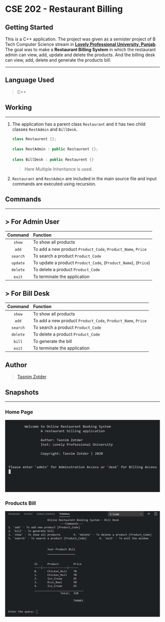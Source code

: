 # CSE 202 - Restaurant Billing

## Getting Started

This is a C++ application. The project was given as a semister project of B Tech Computer Science stream in **[Lovely Professional University, Punjab](https://www.lpu.in)**. The goal was to make a **Restaurant Billing System** in which the restaurant admin can view, add, update and delete the products. And the billing desk can view, add, delete and generate the products bill.

---

## Language Used

> C++

## Working

---

1. The application has a parent class `Restaurant` and it has two child classes `RestAdmin` and `BillDesk`.

   ```cpp
   class Restaurent {};

   class RestAdmin : public Restaurent {};

   class BillDesk : public Restaurent {}
   ```

   > Here Multiple Inheritance is used.

2. `Restaurant` and `RestAdmin` are included in the main source file and input commands are executed using recursion.

## Commands

---

## > For Admin User

| Command  | Function                                                        |
| :------: | :-------------------------------------------------------------- |
|  `show`  | To show all products                                            |
|  `add`   | To add a new product `Product_Code`, `Product_Name`, `Price`    |
| `search` | To search a product `Product_Code`                              |
| `update` | To update a product `Product_Code`, (`Product_Name`), (`Price`) |
| `delete` | To delete a product `Product_Code`                              |
|  `exit`  | To terminate the application                                    |

## > For Bill Desk

| Command  | Function                                                     |
| :------: | :----------------------------------------------------------- |
|  `show`  | To show all products                                         |
|  `add`   | To add a new product `Product_Code`, `Product_Name`, `Price` |
| `search` | To search a product `Product_Code`                           |
| `delete` | To delete a product `Product_Code`                           |
|  `bill`  | To generate the bill                                         |
|  `exit`  | To terminate the application                                 |

## Author

> [Tasnim Zotder](https://github.com/tasnimzotder)

## Snapshots

---

### Home Page

![Home Page](./assets/home_page.jpg)

### Products Bill

![Bill](./assets/bill_output.jpg)

